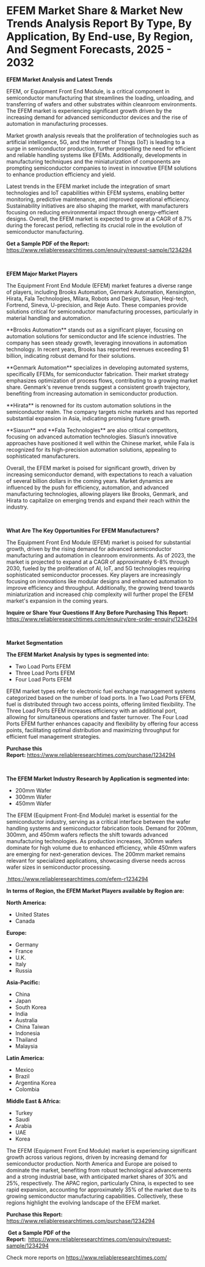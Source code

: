 <p><h1>EFEM Market Share & Market New Trends Analysis Report By Type, By Application, By End-use, By Region, And Segment Forecasts, 2025 - 2032</h1></p><p><strong>EFEM Market Analysis and Latest Trends</strong></p>
<p><p>EFEM, or Equipment Front End Module, is a critical component in semiconductor manufacturing that streamlines the loading, unloading, and transferring of wafers and other substrates within cleanroom environments. The EFEM market is experiencing significant growth driven by the increasing demand for advanced semiconductor devices and the rise of automation in manufacturing processes. </p><p>Market growth analysis reveals that the proliferation of technologies such as artificial intelligence, 5G, and the Internet of Things (IoT) is leading to a surge in semiconductor production, further propelling the need for efficient and reliable handling systems like EFEMs. Additionally, developments in manufacturing techniques and the miniaturization of components are prompting semiconductor companies to invest in innovative EFEM solutions to enhance production efficiency and yield.</p><p>Latest trends in the EFEM market include the integration of smart technologies and IoT capabilities within EFEM systems, enabling better monitoring, predictive maintenance, and improved operational efficiency. Sustainability initiatives are also shaping the market, with manufacturers focusing on reducing environmental impact through energy-efficient designs. Overall, the EFEM market is expected to grow at a CAGR of 8.7% during the forecast period, reflecting its crucial role in the evolution of semiconductor manufacturing.</p></p>
<p><strong>Get a Sample PDF of the Report:&nbsp;</strong> <a href="https://www.reliableresearchtimes.com/enquiry/request-sample/1234294?utm_campaign=2201&utm_medium=2&utm_source=Github&utm_content=ia&utm_term=06042025&utm_id=efem">https://www.reliableresearchtimes.com/enquiry/request-sample/1234294</a></p>
<p>&nbsp;</p>
<p><strong>EFEM Major Market Players</strong></p>
<p><p>The Equipment Front End Module (EFEM) market features a diverse range of players, including Brooks Automation, Genmark Automation, Kensington, Hirata, Fala Technologies, Milara, Robots and Design, Siasun, Heqi-tech, Fortrend, Sineva, U-precision, and Reje Auto. These companies provide solutions critical for semiconductor manufacturing processes, particularly in material handling and automation.</p><p>**Brooks Automation** stands out as a significant player, focusing on automation solutions for semiconductor and life science industries. The company has seen steady growth, leveraging innovations in automation technology. In recent years, Brooks has reported revenues exceeding $1 billion, indicating robust demand for their solutions.</p><p>**Genmark Automation** specializes in developing automated systems, specifically EFEMs, for semiconductor fabrication. Their market strategy emphasizes optimization of process flows, contributing to a growing market share. Genmark's revenue trends suggest a consistent growth trajectory, benefiting from increasing automation in semiconductor production.</p><p>**Hirata** is renowned for its custom automation solutions in the semiconductor realm. The company targets niche markets and has reported substantial expansion in Asia, indicating promising future growth.</p><p>**Siasun** and **Fala Technologies** are also critical competitors, focusing on advanced automation technologies. Siasun’s innovative approaches have positioned it well within the Chinese market, while Fala is recognized for its high-precision automation solutions, appealing to sophisticated manufacturers.</p><p>Overall, the EFEM market is poised for significant growth, driven by increasing semiconductor demand, with expectations to reach a valuation of several billion dollars in the coming years. Market dynamics are influenced by the push for efficiency, automation, and advanced manufacturing technologies, allowing players like Brooks, Genmark, and Hirata to capitalize on emerging trends and expand their reach within the industry.</p></p>
<p>&nbsp;</p>
<p><strong>What Are The Key Opportunities For EFEM Manufacturers?</strong></p>
<p><p>The Equipment Front End Module (EFEM) market is poised for substantial growth, driven by the rising demand for advanced semiconductor manufacturing and automation in cleanroom environments. As of 2023, the market is projected to expand at a CAGR of approximately 6-8% through 2030, fueled by the proliferation of AI, IoT, and 5G technologies requiring sophisticated semiconductor processes. Key players are increasingly focusing on innovations like modular designs and enhanced automation to improve efficiency and throughput. Additionally, the growing trend towards miniaturization and increased chip complexity will further propel the EFEM market's expansion in the coming years.</p></p>
<p><strong>Inquire or Share Your Questions If Any Before Purchasing This Report:</strong> <a href="https://www.reliableresearchtimes.com/enquiry/pre-order-enquiry/1234294?utm_campaign=2201&utm_medium=2&utm_source=Github&utm_content=ia&utm_term=06042025&utm_id=efem">https://www.reliableresearchtimes.com/enquiry/pre-order-enquiry/1234294</a></p>
<p>&nbsp;</p>
<p><strong>Market Segmentation</strong></p>
<p><strong>The EFEM Market Analysis by types is segmented into:</strong></p>
<p><ul><li>Two Load Ports EFEM</li><li>Three Load Ports EFEM</li><li>Four Load Ports EFEM</li></ul></p>
<p><p>EFEM market types refer to electronic fuel exchange management systems categorized based on the number of load ports. In a Two Load Ports EFEM, fuel is distributed through two access points, offering limited flexibility. The Three Load Ports EFEM increases efficiency with an additional port, allowing for simultaneous operations and faster turnover. The Four Load Ports EFEM further enhances capacity and flexibility by offering four access points, facilitating optimal distribution and maximizing throughput for efficient fuel management strategies.</p></p>
<p><strong>Purchase this Report:&nbsp;</strong><a href="https://www.reliableresearchtimes.com/purchase/1234294?utm_campaign=2201&utm_medium=2&utm_source=Github&utm_content=ia&utm_term=06042025&utm_id=efem">https://www.reliableresearchtimes.com/purchase/1234294</a></p>
<p>&nbsp;</p>
<p><strong>The EFEM Market Industry Research by Application is segmented into:</strong></p>
<p><ul><li>200mm Wafer</li><li>300mm Wafer</li><li>450mm Wafer</li></ul></p>
<p><p>The EFEM (Equipment Front-End Module) market is essential for the semiconductor industry, serving as a critical interface between the wafer handling systems and semiconductor fabrication tools. Demand for 200mm, 300mm, and 450mm wafers reflects the shift towards advanced manufacturing technologies. As production increases, 300mm wafers dominate for high volume due to enhanced efficiency, while 450mm wafers are emerging for next-generation devices. The 200mm market remains relevant for specialized applications, showcasing diverse needs across wafer sizes in semiconductor processing.</p></p>
<p><a href="https://www.reliableresearchtimes.com/efem-r1234294?utm_campaign=2201&utm_medium=2&utm_source=Github&utm_content=ia&utm_term=06042025&utm_id=efem">&nbsp;https://www.reliableresearchtimes.com/efem-r1234294</a></p>
<p><strong>In terms of Region, the EFEM Market Players available by Region are:</strong></p>
<p>
    <p> <strong> North America: </strong>
        <ul>
            <li>United States</li>
            <li>Canada</li>
        </ul>
        </p> 
    <p> <strong> Europe: </strong>
        <ul>
            <li>Germany</li>
            <li>France</li>
            <li>U.K.</li>
            <li>Italy</li>
            <li>Russia</li>
        </ul>
        </p> 
    <p> <strong> Asia-Pacific: </strong>
        <ul>
            <li>China</li>
            <li>Japan</li>
            <li>South Korea</li>
            <li>India</li>
            <li>Australia</li>
            <li>China Taiwan</li>
            <li>Indonesia</li>
            <li>Thailand</li>
            <li>Malaysia</li>
        </ul>
        </p> 
    <p> <strong> Latin America: </strong>
        <ul>
            <li>Mexico</li>
            <li>Brazil</li>
            <li>Argentina Korea</li>
            <li>Colombia</li>
        </ul>
        </p> 
    <p> <strong> Middle East & Africa: </strong>
        <ul>
            <li>Turkey</li>
            <li>Saudi</li>
            <li>Arabia</li>
            <li>UAE</li>
            <li>Korea</li>
        </ul>
    </p>
    </p>
<p><p>The EFEM (Equipment Front End Module) market is experiencing significant growth across various regions, driven by increasing demand for semiconductor production. North America and Europe are poised to dominate the market, benefiting from robust technological advancements and a strong industrial base, with anticipated market shares of 30% and 25%, respectively. The APAC region, particularly China, is expected to see rapid expansion, accounting for approximately 35% of the market due to its growing semiconductor manufacturing capabilities. Collectively, these regions highlight the evolving landscape of the EFEM market.</p></p>
<p><strong>Purchase this Report: </strong><a href="https://www.reliableresearchtimes.com/purchase/1234294?utm_campaign=2201&utm_medium=2&utm_source=Github&utm_content=ia&utm_term=06042025&utm_id=efem">https://www.reliableresearchtimes.com/purchase/1234294</a></p>
<p>&nbsp;<strong>Get a Sample PDF of the Report:&nbsp;&nbsp;</strong><a href="https://www.reliableresearchtimes.com/enquiry/request-sample/1234294?utm_campaign=2201&utm_medium=2&utm_source=Github&utm_content=ia&utm_term=06042025&utm_id=efem">https://www.reliableresearchtimes.com/enquiry/request-sample/1234294</a></p>
<p><strong></strong></p>
<p>Check more reports on <a href="https://www.reliableresearchtimes.com/?utm_campaign=2201&utm_medium=2&utm_source=Github&utm_content=ia&utm_term=06042025&utm_id=efem">https://www.reliableresearchtimes.com/</a></p>